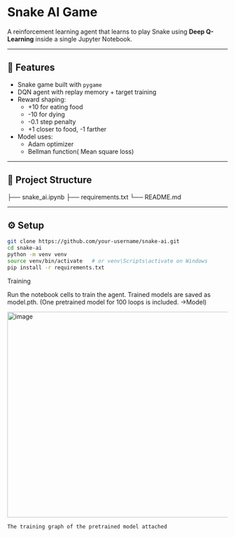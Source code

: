 # Snake AI Game

A reinforcement learning agent that learns to play Snake using **Deep Q-Learning** inside a single Jupyter Notebook.

---

## 🚀 Features
- Snake game built with `pygame`
- DQN agent with replay memory + target training
- Reward shaping:
  - +10 for eating food
  - -10 for dying
  - -0.1 step penalty
  - +1 closer to food, -1 farther
- Model uses:
   - Adam optimizer
   - Bellman function( Mean square loss)

---

## 📂 Project Structure

├── snake_ai.ipynb
├── requirements.txt
└── README.md


---

## ⚙️ Setup
```bash
git clone https://github.com/your-username/snake-ai.git
cd snake-ai
python -m venv venv
source venv/bin/activate   # or venv\Scripts\activate on Windows
pip install -r requirements.txt
```

Training

Run the notebook cells to train the agent.
Trained models are saved as model.pth.
(One pretrained model for 100 loops is included. ->Model)

<img width="630" height="470" alt="image" src="https://github.com/user-attachments/assets/1ff65ed2-09ac-46f7-acca-f46761ca4948" />

    The training graph of the pretrained model attached
